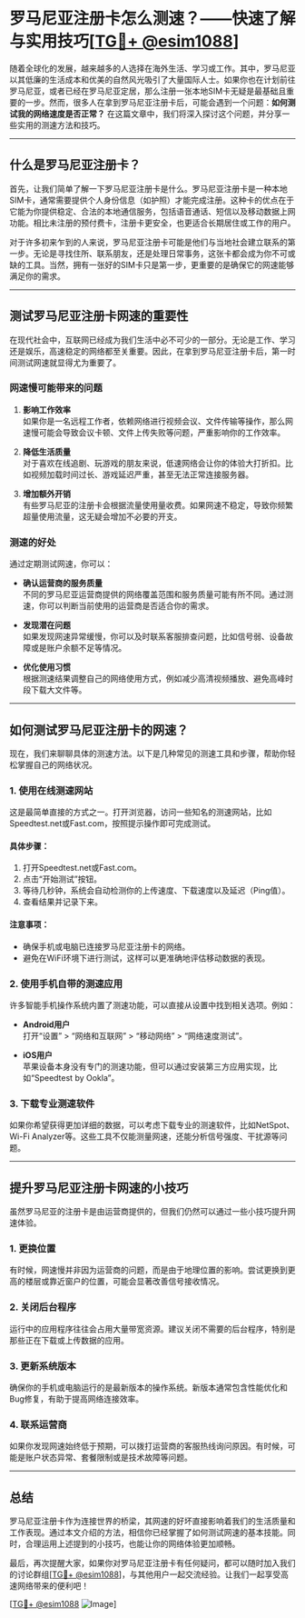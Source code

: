 # 罗马尼亚注册卡怎么测速？——快速了解与实用技巧[[TG💪+ @esim1088](https://t.me/s/esim1088)]

随着全球化的发展，越来越多的人选择在海外生活、学习或工作。其中，罗马尼亚以其低廉的生活成本和优美的自然风光吸引了大量国际人士。如果你也在计划前往罗马尼亚，或者已经在罗马尼亚定居，那么注册一张本地SIM卡无疑是最基础且重要的一步。然而，很多人在拿到罗马尼亚注册卡后，可能会遇到一个问题：**如何测试我的网络速度是否正常？** 在这篇文章中，我们将深入探讨这个问题，并分享一些实用的测速方法和技巧。

---

## 什么是罗马尼亚注册卡？

首先，让我们简单了解一下罗马尼亚注册卡是什么。罗马尼亚注册卡是一种本地SIM卡，通常需要提供个人身份信息（如护照）才能完成注册。这种卡的优点在于它能为你提供稳定、合法的本地通信服务，包括语音通话、短信以及移动数据上网功能。相比未注册的预付费卡，注册卡更安全，也更适合长期居住或工作的用户。

对于许多初来乍到的人来说，罗马尼亚注册卡可能是他们与当地社会建立联系的第一步。无论是寻找住所、联系朋友，还是处理日常事务，这张卡都会成为你不可或缺的工具。当然，拥有一张好的SIM卡只是第一步，更重要的是确保它的网速能够满足你的需求。

---

## 测试罗马尼亚注册卡网速的重要性

在现代社会中，互联网已经成为我们生活中必不可少的一部分。无论是工作、学习还是娱乐，高速稳定的网络都至关重要。因此，在拿到罗马尼亚注册卡后，第一时间测试网速就显得尤为重要了。

### 网速慢可能带来的问题

1. **影响工作效率**  
   如果你是一名远程工作者，依赖网络进行视频会议、文件传输等操作，那么网速慢可能会导致会议卡顿、文件上传失败等问题，严重影响你的工作效率。

2. **降低生活质量**  
   对于喜欢在线追剧、玩游戏的朋友来说，低速网络会让你的体验大打折扣。比如视频加载时间过长、游戏延迟严重，甚至无法正常连接服务器。

3. **增加额外开销**  
   有些罗马尼亚的注册卡会根据流量使用量收费。如果网速不稳定，导致你频繁超量使用流量，这无疑会增加不必要的开支。

### 测速的好处

通过定期测试网速，你可以：

- **确认运营商的服务质量**  
  不同的罗马尼亚运营商提供的网络覆盖范围和服务质量可能有所不同。通过测速，你可以判断当前使用的运营商是否适合你的需求。

- **发现潜在问题**  
  如果发现网速异常缓慢，你可以及时联系客服排查问题，比如信号弱、设备故障或是账户余额不足等情况。

- **优化使用习惯**  
  根据测速结果调整自己的网络使用方式，例如减少高清视频播放、避免高峰时段下载大文件等。

---

## 如何测试罗马尼亚注册卡的网速？

现在，我们来聊聊具体的测速方法。以下是几种常见的测速工具和步骤，帮助你轻松掌握自己的网络状况。

### 1. 使用在线测速网站

这是最简单直接的方式之一。打开浏览器，访问一些知名的测速网站，比如Speedtest.net或Fast.com，按照提示操作即可完成测试。

#### 具体步骤：
1. 打开Speedtest.net或Fast.com。
2. 点击“开始测试”按钮。
3. 等待几秒钟，系统会自动检测你的上传速度、下载速度以及延迟（Ping值）。
4. 查看结果并记录下来。

#### 注意事项：
- 确保手机或电脑已连接罗马尼亚注册卡的网络。
- 避免在WiFi环境下进行测试，这样可以更准确地评估移动数据的表现。

### 2. 使用手机自带的测速应用

许多智能手机操作系统内置了测速功能，可以直接从设置中找到相关选项。例如：

- **Android用户**  
  打开“设置” > “网络和互联网” > “移动网络” > “网络速度测试”。

- **iOS用户**  
  苹果设备本身没有专门的测速功能，但可以通过安装第三方应用实现，比如“Speedtest by Ookla”。

### 3. 下载专业测速软件

如果你希望获得更加详细的数据，可以考虑下载专业的测速软件，比如NetSpot、Wi-Fi Analyzer等。这些工具不仅能测量网速，还能分析信号强度、干扰源等问题。

---

## 提升罗马尼亚注册卡网速的小技巧

虽然罗马尼亚的注册卡是由运营商提供的，但我们仍然可以通过一些小技巧提升网速体验。

### 1. 更换位置

有时候，网速慢并非因为运营商的问题，而是由于地理位置的影响。尝试更换到更高的楼层或靠近窗户的位置，可能会显著改善信号接收情况。

### 2. 关闭后台程序

运行中的应用程序往往会占用大量带宽资源。建议关闭不需要的后台程序，特别是那些正在下载或上传数据的应用。

### 3. 更新系统版本

确保你的手机或电脑运行的是最新版本的操作系统。新版本通常包含性能优化和Bug修复，有助于提高网络连接效率。

### 4. 联系运营商

如果你发现网速始终低于预期，可以拨打运营商的客服热线询问原因。有时候，可能是账户状态异常、套餐限制或是技术故障等问题。

---

## 总结

罗马尼亚注册卡作为连接世界的桥梁，其网速的好坏直接影响着我们的生活质量和工作表现。通过本文介绍的方法，相信你已经掌握了如何测试网速的基本技能。同时，合理运用上述提到的小技巧，也能让你的网络体验更加顺畅。

最后，再次提醒大家，如果你对罗马尼亚注册卡有任何疑问，都可以随时加入我们的讨论群组[[TG💪+ @esim1088](https://t.me/s/esim1088)]，与其他用户一起交流经验。让我们一起享受高速网络带来的便利吧！

[[TG💪+ @esim1088](https://t.me/s/esim1088) ![Image](https://i.postimg.cc/4NQfJmqS/Snipaste-2025-05-13-00-14-12.png)]